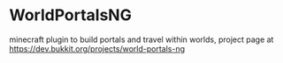 # WorldPortalsNG

minecraft plugin to build portals and travel within worlds, 
project page at https://dev.bukkit.org/projects/world-portals-ng

